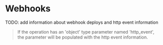 # Webhooks

TODO: add information about webhook deploys and http event information
> If the operation has an 'object' type parameter named 'http_event', the parameter will be populated with the http event information.
